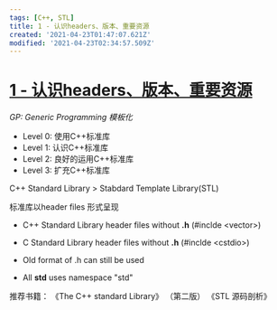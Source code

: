 ```yaml
---
tags: [C++, STL]
title: 1 - 认识headers、版本、重要资源
created: '2021-04-23T01:47:07.621Z'
modified: '2021-04-23T02:34:57.509Z'
---
```


# [1 - 认识headers、版本、重要资源](https://www.youtube.com/watch?v=Edcwv38c7d4&list=PLTcwR9j5y6W2Bf4S-qi0HBQlHXQVFoJrP)


*GP: Generic Programming 模板化*

- Level 0: 使用C++标准库
- Level 1: 认识C++标准库
- Level 2: 良好的运用C++标准库
- Level 3: 扩充C++标准库



C++ Standard Library > Stabdard Template Library(STL)

标准库以header files 形式呈现

- C++ Standard Library header files without **.h** (#inclde \<vector\>)
- C Standard Library header files without **.h** (#inclde \<cstdio\>)
- Old format of .h can still be used

- All **std** uses namespace "std"

推荐书籍：
《The C++ standard Library》 （第二版）
《STL 源码剖析》



